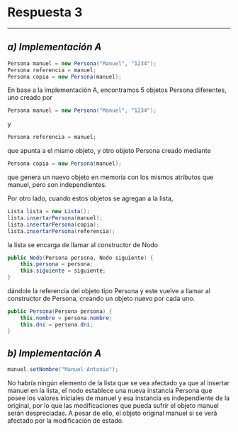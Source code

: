 # **Respuesta 3**

---

## *a) Implementación A*
```java
Persona manuel = new Persona("Manuel", "1234");
Persona referencia = manuel;
Persona copia = new Persona(manuel);
```
En base a la implementación A, encontramos 5 objetos Persona diferentes, uno creado por 
```java 
Persona manuel = new Persona("Manuel", "1234");
``` 
y 
```java
Persona referencia = manuel; 
```
que apunta a el mismo objeto, y otro objeto Persona creado mediante 
```java
Persona copia = new Persona(manuel); 
```
que genera un nuevo objeto en memoria con los mismos atributos que manuel, pero son independientes.

Por otro lado, cuando estos objetos se agregan a la lista,
```java
Lista lista = new Lista();
lista.insertarPersona(manuel);
lista.insertarPersona(copia);
lista.insertarPersona(referencia);
```
la lista se encarga de llamar al constructor de Nodo
```java
public Nodo(Persona persona, Nodo siguiente) {
    this.persona = persona;
    this.siguiente = siguiente;
}
```
dándole la referencia del objeto tipo Persona y este vuelve a llamar al constructor de Persona, creando un objeto nuevo por cada uno.
```java    
public Persona(Persona persona) {
    this.nombre = persona.nombre;
    this.dni = persona.dni;
}
```

## *b) Implementación A*
```java
manuel.setNombre("Manuel Antonio");
```
No habría ningún elemento de la lista que se vea afectado ya que al insertar manuel en la lista, el nodo establece una nueva instancia Persona que posee los valores iniciales de manuel y esa instancia es independiente de la original, por lo que las modificaciones que pueda sufrir el objeto manuel serán despreciadas.
A pesar de ello, el objeto original manuel sí se verá afectado por la modificación de estado.